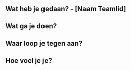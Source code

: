 ## Wat heb je gedaan? - [Naam Teamlid]

## Wat ga je doen?

## Waar loop je tegen aan?

## Hoe voel je je?